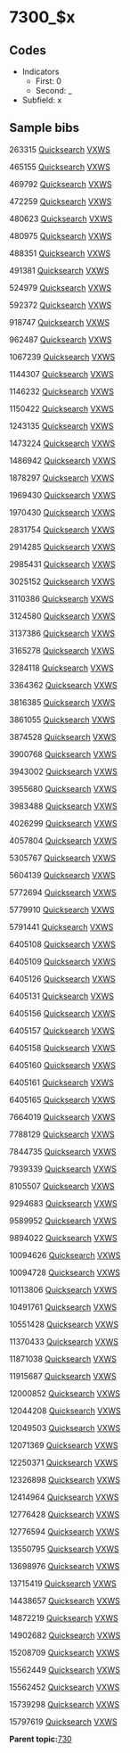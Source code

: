 # 7300\_$x

## Codes

-   Indicators
    -   First: 0
    -   Second: \_
-   Subfield: x

## Sample bibs

263315 [Quicksearch](https://search.library.yale.edu/catalog/263315) [VXWS](http://prodorbis.library.yale.edu:7014/vxws/GetHoldingsService?bibId=263315)

465155 [Quicksearch](https://search.library.yale.edu/catalog/465155) [VXWS](http://prodorbis.library.yale.edu:7014/vxws/GetHoldingsService?bibId=465155)

469792 [Quicksearch](https://search.library.yale.edu/catalog/469792) [VXWS](http://prodorbis.library.yale.edu:7014/vxws/GetHoldingsService?bibId=469792)

472259 [Quicksearch](https://search.library.yale.edu/catalog/472259) [VXWS](http://prodorbis.library.yale.edu:7014/vxws/GetHoldingsService?bibId=472259)

480623 [Quicksearch](https://search.library.yale.edu/catalog/480623) [VXWS](http://prodorbis.library.yale.edu:7014/vxws/GetHoldingsService?bibId=480623)

480975 [Quicksearch](https://search.library.yale.edu/catalog/480975) [VXWS](http://prodorbis.library.yale.edu:7014/vxws/GetHoldingsService?bibId=480975)

488351 [Quicksearch](https://search.library.yale.edu/catalog/488351) [VXWS](http://prodorbis.library.yale.edu:7014/vxws/GetHoldingsService?bibId=488351)

491381 [Quicksearch](https://search.library.yale.edu/catalog/491381) [VXWS](http://prodorbis.library.yale.edu:7014/vxws/GetHoldingsService?bibId=491381)

524979 [Quicksearch](https://search.library.yale.edu/catalog/524979) [VXWS](http://prodorbis.library.yale.edu:7014/vxws/GetHoldingsService?bibId=524979)

592372 [Quicksearch](https://search.library.yale.edu/catalog/592372) [VXWS](http://prodorbis.library.yale.edu:7014/vxws/GetHoldingsService?bibId=592372)

918747 [Quicksearch](https://search.library.yale.edu/catalog/918747) [VXWS](http://prodorbis.library.yale.edu:7014/vxws/GetHoldingsService?bibId=918747)

962487 [Quicksearch](https://search.library.yale.edu/catalog/962487) [VXWS](http://prodorbis.library.yale.edu:7014/vxws/GetHoldingsService?bibId=962487)

1067239 [Quicksearch](https://search.library.yale.edu/catalog/1067239) [VXWS](http://prodorbis.library.yale.edu:7014/vxws/GetHoldingsService?bibId=1067239)

1144307 [Quicksearch](https://search.library.yale.edu/catalog/1144307) [VXWS](http://prodorbis.library.yale.edu:7014/vxws/GetHoldingsService?bibId=1144307)

1146232 [Quicksearch](https://search.library.yale.edu/catalog/1146232) [VXWS](http://prodorbis.library.yale.edu:7014/vxws/GetHoldingsService?bibId=1146232)

1150422 [Quicksearch](https://search.library.yale.edu/catalog/1150422) [VXWS](http://prodorbis.library.yale.edu:7014/vxws/GetHoldingsService?bibId=1150422)

1243135 [Quicksearch](https://search.library.yale.edu/catalog/1243135) [VXWS](http://prodorbis.library.yale.edu:7014/vxws/GetHoldingsService?bibId=1243135)

1473224 [Quicksearch](https://search.library.yale.edu/catalog/1473224) [VXWS](http://prodorbis.library.yale.edu:7014/vxws/GetHoldingsService?bibId=1473224)

1486942 [Quicksearch](https://search.library.yale.edu/catalog/1486942) [VXWS](http://prodorbis.library.yale.edu:7014/vxws/GetHoldingsService?bibId=1486942)

1878297 [Quicksearch](https://search.library.yale.edu/catalog/1878297) [VXWS](http://prodorbis.library.yale.edu:7014/vxws/GetHoldingsService?bibId=1878297)

1969430 [Quicksearch](https://search.library.yale.edu/catalog/1969430) [VXWS](http://prodorbis.library.yale.edu:7014/vxws/GetHoldingsService?bibId=1969430)

1970430 [Quicksearch](https://search.library.yale.edu/catalog/1970430) [VXWS](http://prodorbis.library.yale.edu:7014/vxws/GetHoldingsService?bibId=1970430)

2831754 [Quicksearch](https://search.library.yale.edu/catalog/2831754) [VXWS](http://prodorbis.library.yale.edu:7014/vxws/GetHoldingsService?bibId=2831754)

2914285 [Quicksearch](https://search.library.yale.edu/catalog/2914285) [VXWS](http://prodorbis.library.yale.edu:7014/vxws/GetHoldingsService?bibId=2914285)

2985431 [Quicksearch](https://search.library.yale.edu/catalog/2985431) [VXWS](http://prodorbis.library.yale.edu:7014/vxws/GetHoldingsService?bibId=2985431)

3025152 [Quicksearch](https://search.library.yale.edu/catalog/3025152) [VXWS](http://prodorbis.library.yale.edu:7014/vxws/GetHoldingsService?bibId=3025152)

3110386 [Quicksearch](https://search.library.yale.edu/catalog/3110386) [VXWS](http://prodorbis.library.yale.edu:7014/vxws/GetHoldingsService?bibId=3110386)

3124580 [Quicksearch](https://search.library.yale.edu/catalog/3124580) [VXWS](http://prodorbis.library.yale.edu:7014/vxws/GetHoldingsService?bibId=3124580)

3137386 [Quicksearch](https://search.library.yale.edu/catalog/3137386) [VXWS](http://prodorbis.library.yale.edu:7014/vxws/GetHoldingsService?bibId=3137386)

3165278 [Quicksearch](https://search.library.yale.edu/catalog/3165278) [VXWS](http://prodorbis.library.yale.edu:7014/vxws/GetHoldingsService?bibId=3165278)

3284118 [Quicksearch](https://search.library.yale.edu/catalog/3284118) [VXWS](http://prodorbis.library.yale.edu:7014/vxws/GetHoldingsService?bibId=3284118)

3364362 [Quicksearch](https://search.library.yale.edu/catalog/3364362) [VXWS](http://prodorbis.library.yale.edu:7014/vxws/GetHoldingsService?bibId=3364362)

3816385 [Quicksearch](https://search.library.yale.edu/catalog/3816385) [VXWS](http://prodorbis.library.yale.edu:7014/vxws/GetHoldingsService?bibId=3816385)

3861055 [Quicksearch](https://search.library.yale.edu/catalog/3861055) [VXWS](http://prodorbis.library.yale.edu:7014/vxws/GetHoldingsService?bibId=3861055)

3874528 [Quicksearch](https://search.library.yale.edu/catalog/3874528) [VXWS](http://prodorbis.library.yale.edu:7014/vxws/GetHoldingsService?bibId=3874528)

3900768 [Quicksearch](https://search.library.yale.edu/catalog/3900768) [VXWS](http://prodorbis.library.yale.edu:7014/vxws/GetHoldingsService?bibId=3900768)

3943002 [Quicksearch](https://search.library.yale.edu/catalog/3943002) [VXWS](http://prodorbis.library.yale.edu:7014/vxws/GetHoldingsService?bibId=3943002)

3955680 [Quicksearch](https://search.library.yale.edu/catalog/3955680) [VXWS](http://prodorbis.library.yale.edu:7014/vxws/GetHoldingsService?bibId=3955680)

3983488 [Quicksearch](https://search.library.yale.edu/catalog/3983488) [VXWS](http://prodorbis.library.yale.edu:7014/vxws/GetHoldingsService?bibId=3983488)

4026299 [Quicksearch](https://search.library.yale.edu/catalog/4026299) [VXWS](http://prodorbis.library.yale.edu:7014/vxws/GetHoldingsService?bibId=4026299)

4057804 [Quicksearch](https://search.library.yale.edu/catalog/4057804) [VXWS](http://prodorbis.library.yale.edu:7014/vxws/GetHoldingsService?bibId=4057804)

5305767 [Quicksearch](https://search.library.yale.edu/catalog/5305767) [VXWS](http://prodorbis.library.yale.edu:7014/vxws/GetHoldingsService?bibId=5305767)

5604139 [Quicksearch](https://search.library.yale.edu/catalog/5604139) [VXWS](http://prodorbis.library.yale.edu:7014/vxws/GetHoldingsService?bibId=5604139)

5772694 [Quicksearch](https://search.library.yale.edu/catalog/5772694) [VXWS](http://prodorbis.library.yale.edu:7014/vxws/GetHoldingsService?bibId=5772694)

5779910 [Quicksearch](https://search.library.yale.edu/catalog/5779910) [VXWS](http://prodorbis.library.yale.edu:7014/vxws/GetHoldingsService?bibId=5779910)

5791441 [Quicksearch](https://search.library.yale.edu/catalog/5791441) [VXWS](http://prodorbis.library.yale.edu:7014/vxws/GetHoldingsService?bibId=5791441)

6405108 [Quicksearch](https://search.library.yale.edu/catalog/6405108) [VXWS](http://prodorbis.library.yale.edu:7014/vxws/GetHoldingsService?bibId=6405108)

6405109 [Quicksearch](https://search.library.yale.edu/catalog/6405109) [VXWS](http://prodorbis.library.yale.edu:7014/vxws/GetHoldingsService?bibId=6405109)

6405126 [Quicksearch](https://search.library.yale.edu/catalog/6405126) [VXWS](http://prodorbis.library.yale.edu:7014/vxws/GetHoldingsService?bibId=6405126)

6405131 [Quicksearch](https://search.library.yale.edu/catalog/6405131) [VXWS](http://prodorbis.library.yale.edu:7014/vxws/GetHoldingsService?bibId=6405131)

6405156 [Quicksearch](https://search.library.yale.edu/catalog/6405156) [VXWS](http://prodorbis.library.yale.edu:7014/vxws/GetHoldingsService?bibId=6405156)

6405157 [Quicksearch](https://search.library.yale.edu/catalog/6405157) [VXWS](http://prodorbis.library.yale.edu:7014/vxws/GetHoldingsService?bibId=6405157)

6405158 [Quicksearch](https://search.library.yale.edu/catalog/6405158) [VXWS](http://prodorbis.library.yale.edu:7014/vxws/GetHoldingsService?bibId=6405158)

6405160 [Quicksearch](https://search.library.yale.edu/catalog/6405160) [VXWS](http://prodorbis.library.yale.edu:7014/vxws/GetHoldingsService?bibId=6405160)

6405161 [Quicksearch](https://search.library.yale.edu/catalog/6405161) [VXWS](http://prodorbis.library.yale.edu:7014/vxws/GetHoldingsService?bibId=6405161)

6405165 [Quicksearch](https://search.library.yale.edu/catalog/6405165) [VXWS](http://prodorbis.library.yale.edu:7014/vxws/GetHoldingsService?bibId=6405165)

7664019 [Quicksearch](https://search.library.yale.edu/catalog/7664019) [VXWS](http://prodorbis.library.yale.edu:7014/vxws/GetHoldingsService?bibId=7664019)

7788129 [Quicksearch](https://search.library.yale.edu/catalog/7788129) [VXWS](http://prodorbis.library.yale.edu:7014/vxws/GetHoldingsService?bibId=7788129)

7844735 [Quicksearch](https://search.library.yale.edu/catalog/7844735) [VXWS](http://prodorbis.library.yale.edu:7014/vxws/GetHoldingsService?bibId=7844735)

7939339 [Quicksearch](https://search.library.yale.edu/catalog/7939339) [VXWS](http://prodorbis.library.yale.edu:7014/vxws/GetHoldingsService?bibId=7939339)

8105507 [Quicksearch](https://search.library.yale.edu/catalog/8105507) [VXWS](http://prodorbis.library.yale.edu:7014/vxws/GetHoldingsService?bibId=8105507)

9294683 [Quicksearch](https://search.library.yale.edu/catalog/9294683) [VXWS](http://prodorbis.library.yale.edu:7014/vxws/GetHoldingsService?bibId=9294683)

9589952 [Quicksearch](https://search.library.yale.edu/catalog/9589952) [VXWS](http://prodorbis.library.yale.edu:7014/vxws/GetHoldingsService?bibId=9589952)

9894022 [Quicksearch](https://search.library.yale.edu/catalog/9894022) [VXWS](http://prodorbis.library.yale.edu:7014/vxws/GetHoldingsService?bibId=9894022)

10094626 [Quicksearch](https://search.library.yale.edu/catalog/10094626) [VXWS](http://prodorbis.library.yale.edu:7014/vxws/GetHoldingsService?bibId=10094626)

10094728 [Quicksearch](https://search.library.yale.edu/catalog/10094728) [VXWS](http://prodorbis.library.yale.edu:7014/vxws/GetHoldingsService?bibId=10094728)

10113806 [Quicksearch](https://search.library.yale.edu/catalog/10113806) [VXWS](http://prodorbis.library.yale.edu:7014/vxws/GetHoldingsService?bibId=10113806)

10491761 [Quicksearch](https://search.library.yale.edu/catalog/10491761) [VXWS](http://prodorbis.library.yale.edu:7014/vxws/GetHoldingsService?bibId=10491761)

10551428 [Quicksearch](https://search.library.yale.edu/catalog/10551428) [VXWS](http://prodorbis.library.yale.edu:7014/vxws/GetHoldingsService?bibId=10551428)

11370433 [Quicksearch](https://search.library.yale.edu/catalog/11370433) [VXWS](http://prodorbis.library.yale.edu:7014/vxws/GetHoldingsService?bibId=11370433)

11871038 [Quicksearch](https://search.library.yale.edu/catalog/11871038) [VXWS](http://prodorbis.library.yale.edu:7014/vxws/GetHoldingsService?bibId=11871038)

11915687 [Quicksearch](https://search.library.yale.edu/catalog/11915687) [VXWS](http://prodorbis.library.yale.edu:7014/vxws/GetHoldingsService?bibId=11915687)

12000852 [Quicksearch](https://search.library.yale.edu/catalog/12000852) [VXWS](http://prodorbis.library.yale.edu:7014/vxws/GetHoldingsService?bibId=12000852)

12044208 [Quicksearch](https://search.library.yale.edu/catalog/12044208) [VXWS](http://prodorbis.library.yale.edu:7014/vxws/GetHoldingsService?bibId=12044208)

12049503 [Quicksearch](https://search.library.yale.edu/catalog/12049503) [VXWS](http://prodorbis.library.yale.edu:7014/vxws/GetHoldingsService?bibId=12049503)

12071369 [Quicksearch](https://search.library.yale.edu/catalog/12071369) [VXWS](http://prodorbis.library.yale.edu:7014/vxws/GetHoldingsService?bibId=12071369)

12250371 [Quicksearch](https://search.library.yale.edu/catalog/12250371) [VXWS](http://prodorbis.library.yale.edu:7014/vxws/GetHoldingsService?bibId=12250371)

12326898 [Quicksearch](https://search.library.yale.edu/catalog/12326898) [VXWS](http://prodorbis.library.yale.edu:7014/vxws/GetHoldingsService?bibId=12326898)

12414964 [Quicksearch](https://search.library.yale.edu/catalog/12414964) [VXWS](http://prodorbis.library.yale.edu:7014/vxws/GetHoldingsService?bibId=12414964)

12776428 [Quicksearch](https://search.library.yale.edu/catalog/12776428) [VXWS](http://prodorbis.library.yale.edu:7014/vxws/GetHoldingsService?bibId=12776428)

12776594 [Quicksearch](https://search.library.yale.edu/catalog/12776594) [VXWS](http://prodorbis.library.yale.edu:7014/vxws/GetHoldingsService?bibId=12776594)

13550795 [Quicksearch](https://search.library.yale.edu/catalog/13550795) [VXWS](http://prodorbis.library.yale.edu:7014/vxws/GetHoldingsService?bibId=13550795)

13698976 [Quicksearch](https://search.library.yale.edu/catalog/13698976) [VXWS](http://prodorbis.library.yale.edu:7014/vxws/GetHoldingsService?bibId=13698976)

13715419 [Quicksearch](https://search.library.yale.edu/catalog/13715419) [VXWS](http://prodorbis.library.yale.edu:7014/vxws/GetHoldingsService?bibId=13715419)

14438657 [Quicksearch](https://search.library.yale.edu/catalog/14438657) [VXWS](http://prodorbis.library.yale.edu:7014/vxws/GetHoldingsService?bibId=14438657)

14872219 [Quicksearch](https://search.library.yale.edu/catalog/14872219) [VXWS](http://prodorbis.library.yale.edu:7014/vxws/GetHoldingsService?bibId=14872219)

14902682 [Quicksearch](https://search.library.yale.edu/catalog/14902682) [VXWS](http://prodorbis.library.yale.edu:7014/vxws/GetHoldingsService?bibId=14902682)

15208709 [Quicksearch](https://search.library.yale.edu/catalog/15208709) [VXWS](http://prodorbis.library.yale.edu:7014/vxws/GetHoldingsService?bibId=15208709)

15562449 [Quicksearch](https://search.library.yale.edu/catalog/15562449) [VXWS](http://prodorbis.library.yale.edu:7014/vxws/GetHoldingsService?bibId=15562449)

15562452 [Quicksearch](https://search.library.yale.edu/catalog/15562452) [VXWS](http://prodorbis.library.yale.edu:7014/vxws/GetHoldingsService?bibId=15562452)

15739298 [Quicksearch](https://search.library.yale.edu/catalog/15739298) [VXWS](http://prodorbis.library.yale.edu:7014/vxws/GetHoldingsService?bibId=15739298)

15797619 [Quicksearch](https://search.library.yale.edu/catalog/15797619) [VXWS](http://prodorbis.library.yale.edu:7014/vxws/GetHoldingsService?bibId=15797619)

**Parent topic:**[730](../../tags/730/730.md)

